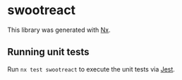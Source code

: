 # swootreact

This library was generated with [Nx](https://nx.dev).

## Running unit tests

Run `nx test swootreact` to execute the unit tests via [Jest](https://jestjs.io).
